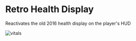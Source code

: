 # Retro Health Display

Reactivates the old 2016 health display on the player's HUD

![vitals](https://github.com/MegaPiggy/RetroHealthDisplay/assets/34462599/2f32c3f7-e7c8-48aa-bf74-c39235756955)
